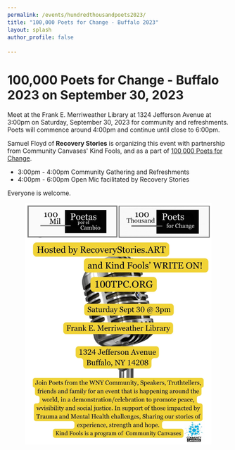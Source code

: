 ```yaml
---
permalink: /events/hundredthousandpoets2023/
title: "100,000 Poets for Change - Buffalo 2023"
layout: splash
author_profile: false

---
```


# 100,000 Poets for Change - Buffalo 2023 on September 30, 2023

Meet at the Frank E. Merriweather Library at 1324 Jefferson Avenue
at 3:00pm on Saturday, September 30, 2023 for community and refreshments.
Poets will commence around 4:00pm and continue until close to 6:00pm.

Samuel Floyd of **Recovery Stories** is organizing this event with
partnership from Community Canvases' Kind Fools, and as a part of
[100,000 Poets for Change](https://100tpc.org).

* 3:00pm - 4:00pm Community Gathering and Refreshments
* 4:00pm - 6:00pm Open Mic facilitated by Recovery Stories

Everyone is welcome.

<figure style="max-width: 900px" class="align-center">
  <img src="/assets/images/hundredTPC2023_buffalo.jpg"
   alt="100,000 Poets for Change Poster">
</figure> 

